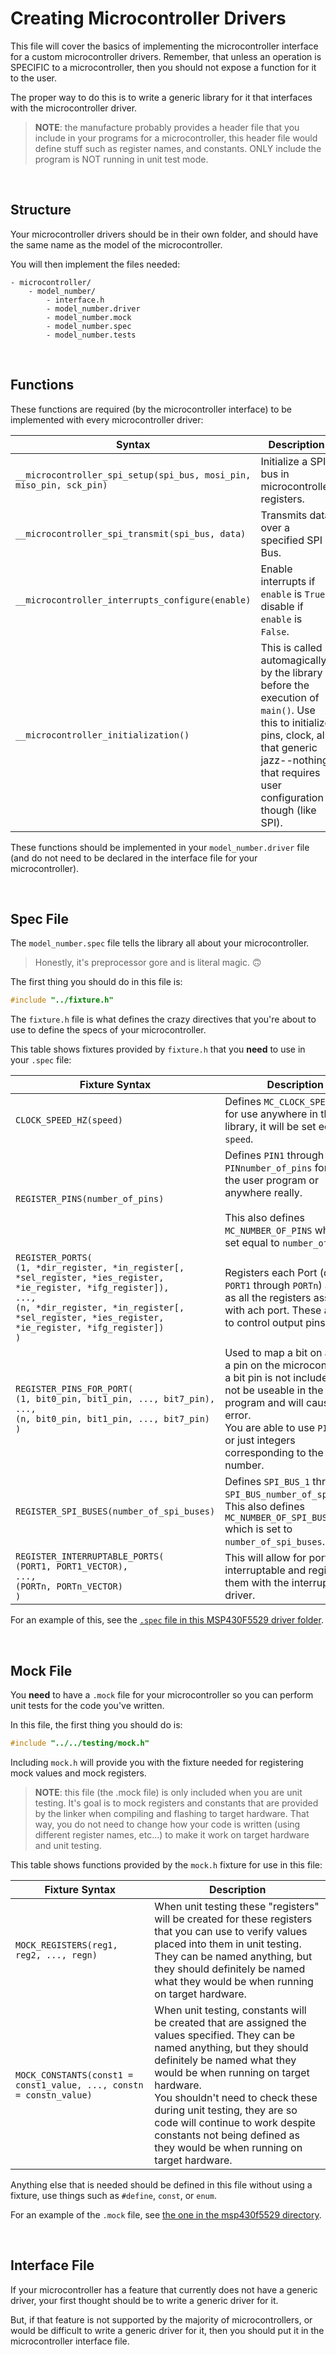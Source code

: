 # Creating Microcontroller Drivers
This file will cover the basics of implementing the microcontroller interface
for a custom microcontroller drivers. Remember, that unless an operation is
SPECIFIC to a microcontroller, then you should not expose a function for it to the user.

The proper way to do this is to write a generic library for it that interfaces with
the microcontroller driver.

> **NOTE**: the manufacture probably provides a header file that you include in your programs for a microcontroller, this header file would define stuff such as register names, and constants. ONLY include the program is NOT running in unit test mode.

&nbsp;

## Structure
Your microcontroller drivers should be in their own folder, and should have the same name
as the model of the microcontroller.

You will then implement the files needed:
```
- microcontroller/
    - model_number/
        - interface.h
        - model_number.driver
        - model_number.mock
        - model_number.spec
        - model_number.tests
```

&nbsp;

## Functions
These functions are required (by the microcontroller interface) to be implemented with
every microcontroller driver:

| Syntax | Description |
|--------|-------------|
|`__microcontroller_spi_setup(spi_bus, mosi_pin, miso_pin, sck_pin)` | Initialize a SPI bus in microcontroller registers. |
|`__microcontroller_spi_transmit(spi_bus, data)` | Transmits data over a specified SPI Bus. |
|`__microcontroller_interrupts_configure(enable)` | Enable interrupts if `enable` is `True`, disable if `enable` is `False`. |
|`__microcontroller_initialization()`| This is called automagically by the library before the execution of `main()`. Use this to initialize pins, clock, all that generic jazz--nothing that requires user configuration though (like SPI). |

These functions should be implemented in your `model_number.driver` file (and do not
need to be declared in the interface file for your microcontroller).

&nbsp;

## Spec File
The `model_number.spec` file tells the library all about your microcontroller.

> Honestly, it's preprocessor gore and is literal magic. 🙃

The first thing you should do in this file is:

```c
#include "../fixture.h"
```

The `fixture.h` file is what defines the crazy directives that you're about to use to
define the specs of your microcontroller.

This table shows fixtures provided by `fixture.h` that you **need** to use in your `.spec` file:

| Fixture Syntax | Description |
|---------|-------------|
|`CLOCK_SPEED_HZ(speed)` | Defines `MC_CLOCK_SPEED_HZ` for use anywhere in the library, it will be set equal to `speed`. |
| `REGISTER_PINS(number_of_pins)` | Defines `PIN1` through `PINnumber_of_pins` for use in the user program or anywhere really. <br/><br/>This also defines `MC_NUMBER_OF_PINS` which is set equal to `number_of_pins`. |
| `REGISTER_PORTS(`<br/>`(1, *dir_register, *in_register[, *sel_register, *ies_register, *ie_register, *ifg_register]),`<br/>`...,`<br/>`(n, *dir_register, *in_register[, *sel_register, *ies_register, *ie_register, *ifg_register])`<br/>`)` | Registers each Port (defines `PORT1` through `PORTn`) as well as all the registers associated with ach port. These are used to control output pins. |
|`REGISTER_PINS_FOR_PORT(`<br/>`(1, bit0_pin, bit1_pin, ..., bit7_pin),`<br/>`...,`<br/>`(n, bit0_pin, bit1_pin, ..., bit7_pin)`<br/>`)` | Used to map a bit on a port to a pin on the microcontroller, if a bit pin is not included, it will not be useable in the program and will cause an error. <br/>You are able to use `PINx` here, or just integers corresponding to the pin number. |
| `REGISTER_SPI_BUSES(number_of_spi_buses)` | Defines `SPI_BUS_1` through `SPI_BUS_number_of_spi_buses`. <br/>This also defines `MC_NUMBER_OF_SPI_BUSES` which is set to `number_of_spi_buses`. |
|`REGISTER_INTERRUPTABLE_PORTS(`<br/>`(PORT1, PORT1_VECTOR),`<br/>`...,`<br/>`(PORTn, PORTn_VECTOR)`<br/>`)` | This will allow for ports to be interruptable and register them with the interrupts driver. |

For an example of this, see the [`.spec` file in this MSP430F5529 driver folder](msp430f5529/msp430f5529.spec).


&nbsp;

## Mock File
You **need** to have a `.mock` file for your microcontroller so you can perform unit tests
for the code you've written.

In this file, the first thing you should do is:
```c
#include "../../testing/mock.h"
```
Including `mock.h` will provide you with the fixture needed for registering mock values and mock
registers.

> **NOTE**: this file (the .mock file) is only included when you are unit testing.
> It's goal is to mock registers and constants that are provided by the linker when
> compiling and flashing to target hardware. That way, you do not need to change how your
> code is written (using different register names, etc...) to make it work on target hardware and unit testing.

This table shows functions provided by the `mock.h` fixture for use in this file:

| Fixture Syntax | Description |
|----------------|-------------|
|`MOCK_REGISTERS(reg1, reg2, ..., regn)` | When unit testing these "registers" will be created for these registers that you can use to verify values placed into them in unit testing. They can be named anything, but they should definitely be named what they would be when running on target hardware. |
| `MOCK_CONSTANTS(const1 = const1_value, ..., constn = constn_value)` | When unit testing, constants will be created that are assigned the values specified. They can be named anything, but they should definitely be named what they would be when running on target hardware. <br/>You shouldn't need to check these during unit testing, they are so code will continue to work despite constants not being defined as they would be when running on target hardware. |

Anything else that is needed should be defined in this file without using a fixture,
use things such as `#define`, `const`, or `enum`.

For an example of the `.mock` file, see [the one in the msp430f5529 directory](msp430f5529/msp430f5529.mock).


&nbsp;

## Interface File
If your microcontroller has a feature that currently does not have a generic driver,
your first thought should be to write a generic driver for it.

But, if that feature is not supported by the majority of microcontrollers, or would be difficult
to write a generic driver for it, then you should put it in the microcontroller interface file.


